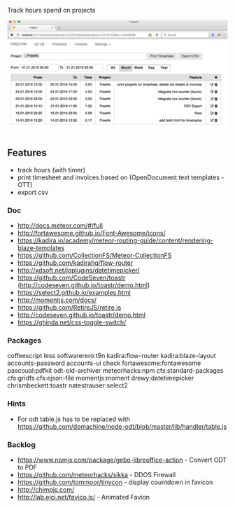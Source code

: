 Track hours spend on projects

![Screenshot01](public/img/screenshot_timetrack01.png)

## Features 
* track hours (with timer)
* print timesheet and invoices based on (OpenDocument text templates - OTT)
* export csv

### Doc
* http://docs.meteor.com/#/full
* http://fortawesome.github.io/Font-Awesome/icons/
* https://kadira.io/academy/meteor-routing-guide/content/rendering-blaze-templates
* https://github.com/CollectionFS/Meteor-CollectionFS
* https://github.com/kadirahq/flow-router
* http://xdsoft.net/jqplugins/datetimepicker/
* https://github.com/CodeSeven/toastr (http://codeseven.github.io/toastr/demo.html)
* https://select2.github.io/examples.html
* http://momentjs.com/docs/
* https://github.com/RetireJS/retire.js
* http://codeseven.github.io/toastr/demo.html
* https://ghinda.net/css-toggle-switch/

### Packages
coffeescript
less
softwarerero:t9n
kadira:flow-router
kadira:blaze-layout
accounts-password 
accounts-ui
check
fortawesome:fontawesome
pascoual:pdfkit
odt-old-archiver
meteorhacks:npm
cfs:standard-packages cfs:gridfs cfs:ejson-file
momentjs:moment
drewy:datetimepicker
chrismbeckett:toastr
natestrauser:select2

### Hints
* For odt table.js has to be replaced with https://github.com/domachine/node-odt/blob/master/lib/handler/table.js

### Backlog
* https://www.npmjs.com/package/gebo-libreoffice-action - Convert ODT to PDF
* https://github.com/meteorhacks/sikka - DDOS Firewall
* https://github.com/tommoor/tinycon - display countdown in favicon
* http://chimpjs.com/
* http://lab.ejci.net/favico.js/ - Animated Favion